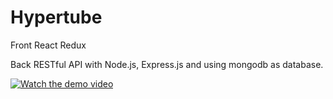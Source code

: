 # Hypertube
Front
React Redux

Back
RESTful API with Node.js, Express.js and using mongodb as database.

[![Watch the demo video](https://img.youtube.com/vi/Ru1gbYI-uEo/0.jpg)](https://www.youtube.com/embed/Ru1gbYI-uEo)

